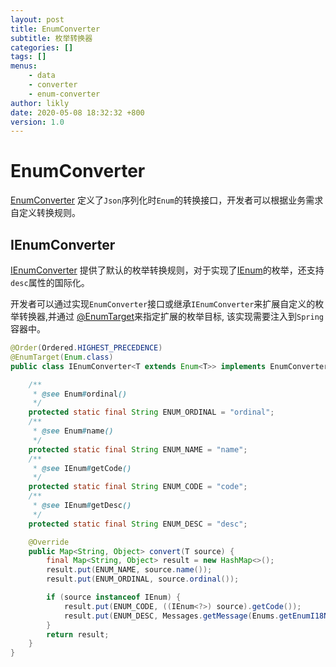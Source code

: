 ```yaml
---
layout: post
title: EnumConverter
subtitle: 枚举转换器
categories: []
tags: []
menus:
    - data
    - converter
    - enum-converter
author: likly
date: 2020-05-08 18:32:32 +800
version: 1.0
---
```

# EnumConverter
[EnumConverter](/final-data/final-data-context/src/main/java/org/finalframework/data/converter/EnumConverter.java)
定义了`Json`序列化时`Enum`的转换接口，开发者可以根据业务需求自定义转换规则。

## IEnumConverter

[IEnumConverter](/final-data/final-data-context/src/main/java/org/finalframework/data/converter/IEnumConverter.java)
提供了默认的枚举转换规则，对于实现了[IEnum](../enum.md)的枚举，还支持`desc`属性的国际化。

开发者可以通过实现`EnumConverter`接口或继承`IEnumConverter`来扩展自定义的枚举转换器,并通过
[@EnumTarget](/final-data/final-data-context/src/main/java/org/finalframework/data/converter/EnumTarget.java)来指定扩展的枚举目标,
该实现需要注入到`Spring`容器中。

```java
@Order(Ordered.HIGHEST_PRECEDENCE)
@EnumTarget(Enum.class)
public class IEnumConverter<T extends Enum<T>> implements EnumConverter<T> {

    /**
     * @see Enum#ordinal()
     */
    protected static final String ENUM_ORDINAL = "ordinal";
    /**
     * @see Enum#name()
     */
    protected static final String ENUM_NAME = "name";
    /**
     * @see IEnum#getCode()
     */
    protected static final String ENUM_CODE = "code";
    /**
     * @see IEnum#getDesc()
     */
    protected static final String ENUM_DESC = "desc";

    @Override
    public Map<String, Object> convert(T source) {
        final Map<String, Object> result = new HashMap<>();
        result.put(ENUM_NAME, source.name());
        result.put(ENUM_ORDINAL, source.ordinal());

        if (source instanceof IEnum) {
            result.put(ENUM_CODE, ((IEnum<?>) source).getCode());
            result.put(ENUM_DESC, Messages.getMessage(Enums.getEnumI18NCode(source), ((IEnum<?>) source).getDesc()));
        }
        return result;
    }
}

```
